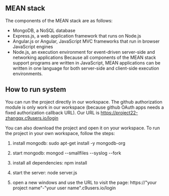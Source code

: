 ## MEAN stack 
The components of the MEAN stack are as follows:
- MongoDB, a NoSQL database
- Express.js, a web application framework that runs on Node.js
- Angular.js or Angular, JavaScript MVC frameworks that run in browser JavaScript engines
- Node.js, an execution environment for event-driven server-side and networking applications
Because all components of the MEAN stack support programs are written in JavaScript, MEAN applications can be written in one language for both server-side and client-side execution environments.

## How to run system
You can run the project directly in our workspace. The github authorization 
module is only work in our workspace (because github OAuth apps needs a fixed 
authorization callback URL). Our URL is https://project22-zhangqx.c9users.io/login

You can also download the project and open it on your workspace. 
To run the project in your own workspace, follow the steps: 
1. install mongodb: 
sudo apt-get install -y mongodb-org

2. start mongodb: 
mongod --smallfiles --syslog --fork

3. install all dependencies: 
npm install

4. start the server: 
node server.js

5. open a new windows and use the URL to visit the page:
https://"your project name"-"your user name".c9users.io/login
